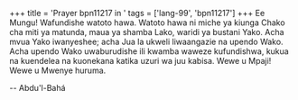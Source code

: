 +++
title = 'Prayer bpn11217 in '
tags = ['lang-99', 'bpn11217']
+++
Ee Mungu! Wafundishe watoto hawa.  Watoto hawa ni miche ya kiunga Chako cha miti ya matunda, maua ya shamba Lako, waridi ya bustani Yako.  Acha mvua Yako iwanyeshee; acha Jua la ukweli liwaangazie na upendo Wako.  Acha upendo Wako uwaburudishe ili kwamba waweze kufundishwa, kukua na kuendelea na kuonekana katika uzuri wa juu kabisa.  Wewe u Mpaji!  Wewe u Mwenye huruma.

-- Abdu'l-Bahá
